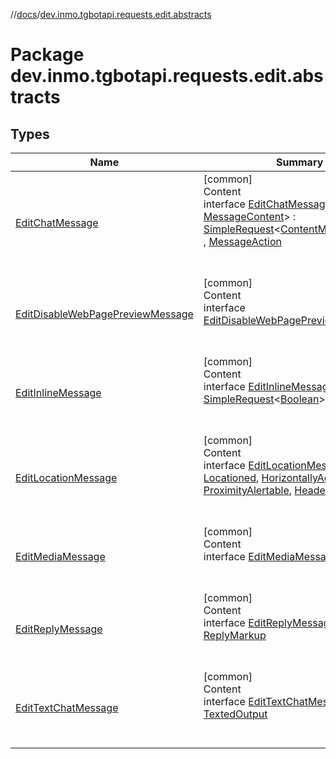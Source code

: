 //[docs](../../index.md)/[dev.inmo.tgbotapi.requests.edit.abstracts](index.md)



# Package dev.inmo.tgbotapi.requests.edit.abstracts  


## Types  
  
|  Name |  Summary | 
|---|---|
| <a name="dev.inmo.tgbotapi.requests.edit.abstracts/EditChatMessage///PointingToDeclaration/"></a>[EditChatMessage](-edit-chat-message/index.md)| <a name="dev.inmo.tgbotapi.requests.edit.abstracts/EditChatMessage///PointingToDeclaration/"></a>[common]  <br>Content  <br>interface [EditChatMessage](-edit-chat-message/index.md)<[MT](-edit-chat-message/index.md) : [MessageContent](../dev.inmo.tgbotapi.types.message.content.abstracts/-message-content/index.md)> : [SimpleRequest](../dev.inmo.tgbotapi.requests.abstracts/-simple-request/index.md)<[ContentMessage](../dev.inmo.tgbotapi.types.message.abstracts/-content-message/index.md)<[MT](-edit-chat-message/index.md)>> , [MessageAction](../dev.inmo.tgbotapi.CommonAbstracts.types/-message-action/index.md)  <br><br><br>|
| <a name="dev.inmo.tgbotapi.requests.edit.abstracts/EditDisableWebPagePreviewMessage///PointingToDeclaration/"></a>[EditDisableWebPagePreviewMessage](-edit-disable-web-page-preview-message/index.md)| <a name="dev.inmo.tgbotapi.requests.edit.abstracts/EditDisableWebPagePreviewMessage///PointingToDeclaration/"></a>[common]  <br>Content  <br>interface [EditDisableWebPagePreviewMessage](-edit-disable-web-page-preview-message/index.md)  <br><br><br>|
| <a name="dev.inmo.tgbotapi.requests.edit.abstracts/EditInlineMessage///PointingToDeclaration/"></a>[EditInlineMessage](-edit-inline-message/index.md)| <a name="dev.inmo.tgbotapi.requests.edit.abstracts/EditInlineMessage///PointingToDeclaration/"></a>[common]  <br>Content  <br>interface [EditInlineMessage](-edit-inline-message/index.md) : [SimpleRequest](../dev.inmo.tgbotapi.requests.abstracts/-simple-request/index.md)<[Boolean](https://kotlinlang.org/api/latest/jvm/stdlib/kotlin/-boolean/index.html)>   <br><br><br>|
| <a name="dev.inmo.tgbotapi.requests.edit.abstracts/EditLocationMessage///PointingToDeclaration/"></a>[EditLocationMessage](-edit-location-message/index.md)| <a name="dev.inmo.tgbotapi.requests.edit.abstracts/EditLocationMessage///PointingToDeclaration/"></a>[common]  <br>Content  <br>interface [EditLocationMessage](-edit-location-message/index.md) : [Locationed](../dev.inmo.tgbotapi.CommonAbstracts/-locationed/index.md), [HorizontallyAccured](../dev.inmo.tgbotapi.CommonAbstracts/-horizontally-accured/index.md), [ProximityAlertable](../dev.inmo.tgbotapi.CommonAbstracts/-proximity-alertable/index.md), [Headed](../dev.inmo.tgbotapi.CommonAbstracts/-headed/index.md)  <br><br><br>|
| <a name="dev.inmo.tgbotapi.requests.edit.abstracts/EditMediaMessage///PointingToDeclaration/"></a>[EditMediaMessage](-edit-media-message/index.md)| <a name="dev.inmo.tgbotapi.requests.edit.abstracts/EditMediaMessage///PointingToDeclaration/"></a>[common]  <br>Content  <br>interface [EditMediaMessage](-edit-media-message/index.md)  <br><br><br>|
| <a name="dev.inmo.tgbotapi.requests.edit.abstracts/EditReplyMessage///PointingToDeclaration/"></a>[EditReplyMessage](-edit-reply-message/index.md)| <a name="dev.inmo.tgbotapi.requests.edit.abstracts/EditReplyMessage///PointingToDeclaration/"></a>[common]  <br>Content  <br>interface [EditReplyMessage](-edit-reply-message/index.md) : [ReplyMarkup](../dev.inmo.tgbotapi.CommonAbstracts.types/-reply-markup/index.md)  <br><br><br>|
| <a name="dev.inmo.tgbotapi.requests.edit.abstracts/EditTextChatMessage///PointingToDeclaration/"></a>[EditTextChatMessage](-edit-text-chat-message/index.md)| <a name="dev.inmo.tgbotapi.requests.edit.abstracts/EditTextChatMessage///PointingToDeclaration/"></a>[common]  <br>Content  <br>interface [EditTextChatMessage](-edit-text-chat-message/index.md) : [TextedOutput](../dev.inmo.tgbotapi.CommonAbstracts/-texted-output/index.md)  <br><br><br>|

